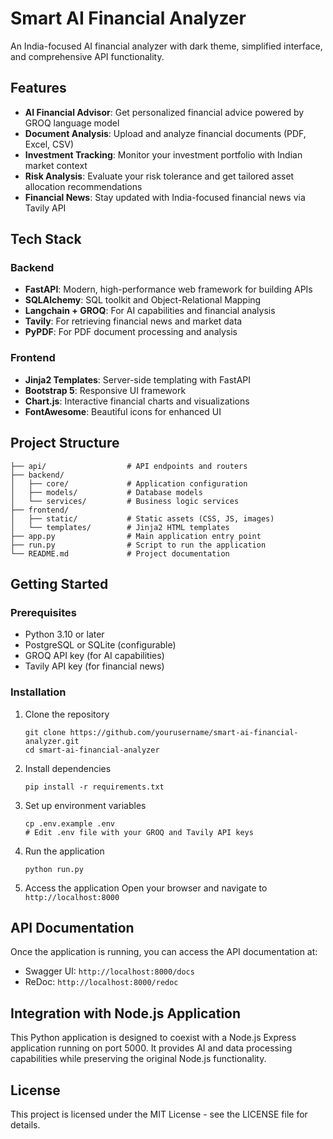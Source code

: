 # Smart AI Financial Analyzer

An India-focused AI financial analyzer with dark theme, simplified interface, and comprehensive API functionality.

## Features

- **AI Financial Advisor**: Get personalized financial advice powered by GROQ language model
- **Document Analysis**: Upload and analyze financial documents (PDF, Excel, CSV)
- **Investment Tracking**: Monitor your investment portfolio with Indian market context
- **Risk Analysis**: Evaluate your risk tolerance and get tailored asset allocation recommendations
- **Financial News**: Stay updated with India-focused financial news via Tavily API

## Tech Stack

### Backend
- **FastAPI**: Modern, high-performance web framework for building APIs
- **SQLAlchemy**: SQL toolkit and Object-Relational Mapping
- **Langchain + GROQ**: For AI capabilities and financial analysis
- **Tavily**: For retrieving financial news and market data
- **PyPDF**: For PDF document processing and analysis

### Frontend
- **Jinja2 Templates**: Server-side templating with FastAPI
- **Bootstrap 5**: Responsive UI framework
- **Chart.js**: Interactive financial charts and visualizations
- **FontAwesome**: Beautiful icons for enhanced UI

## Project Structure

```
├── api/                  # API endpoints and routers
├── backend/
│   ├── core/             # Application configuration
│   ├── models/           # Database models
│   └── services/         # Business logic services
├── frontend/
│   ├── static/           # Static assets (CSS, JS, images)
│   └── templates/        # Jinja2 HTML templates
├── app.py                # Main application entry point
├── run.py                # Script to run the application
└── README.md             # Project documentation
```

## Getting Started

### Prerequisites

- Python 3.10 or later
- PostgreSQL or SQLite (configurable)
- GROQ API key (for AI capabilities)
- Tavily API key (for financial news)

### Installation

1. Clone the repository
   ```
   git clone https://github.com/yourusername/smart-ai-financial-analyzer.git
   cd smart-ai-financial-analyzer
   ```

2. Install dependencies
   ```
   pip install -r requirements.txt
   ```

3. Set up environment variables
   ```
   cp .env.example .env
   # Edit .env file with your GROQ and Tavily API keys
   ```

4. Run the application
   ```
   python run.py
   ```

5. Access the application
   Open your browser and navigate to `http://localhost:8000`

## API Documentation

Once the application is running, you can access the API documentation at:
- Swagger UI: `http://localhost:8000/docs`
- ReDoc: `http://localhost:8000/redoc`

## Integration with Node.js Application

This Python application is designed to coexist with a Node.js Express application running on port 5000. It provides AI and data processing capabilities while preserving the original Node.js functionality.

## License

This project is licensed under the MIT License - see the LICENSE file for details.